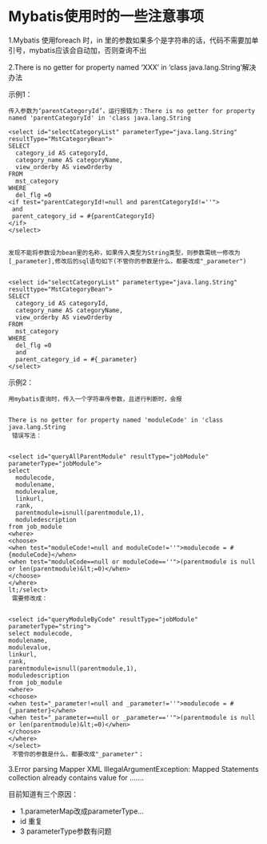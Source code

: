 # Mybatis使用时的一些注意事项

1.Mybatis 使用foreach 时，in 里的参数如果多个是字符串的话，代码不需要加单引号，mybatis应该会自动加，否则查询不出

2.There is no getter for property named ‘XXX’ in ‘class java.lang.String’解决办法

示例1：

```
传入参数为‘parentCategoryId’，运行报错为：There is no getter for property named 'parentCategoryId' in 'class java.lang.String

<select id="selectCategoryList" parameterType="java.lang.String" resultType="MstCategoryBean">
SELECT
  category_id AS categoryId,
  category_name AS categoryName,
  view_orderby AS viewOrderby
FROM
  mst_category
WHERE
  del_flg =0
<if test="parentCategoryId!=null and parentCategoryId!=''">
 and
 parent_category_id = #{parentCategoryId}
</if>
</select>


发现不能将参数设为bean里的名称，如果传入类型为String类型，则参数需统一修改为[_parameter],修改后的sql语句如下(不管你的参数是什么，都要改成"_parameter")


<select id="selectCategoryList" parametertype="java.lang.String" resulttype="MstCategoryBean">
SELECT
  category_id AS categoryId,
  category_name AS categoryName,
  view_orderby AS viewOrderby
FROM
  mst_category
WHERE
  del_flg =0
  and
  parent_category_id = #{_parameter}
</select>
```

示例2：

```
用mybatis查询时，传入一个字符串传参数，且进行判断时，会报


There is no getter for property named 'moduleCode' in 'class java.lang.String
 错误写法：


<select id="queryAllParentModule" resultType="jobModule" parameterType="jobModule">
select 
  modulecode,
  modulename,
  modulevalue,
  linkurl,
  rank,
  parentmodule=isnull(parentmodule,1),
  moduledescription
from job_module
<where>
<choose>
<when test="moduleCode!=null and moduleCode!=''">modulecode = #{moduleCode}</when>
<when test="moduleCode==null or moduleCode==''">(parentmodule is null or len(parentmodule)&lt;=0)</when>
</choose>
</where>
lt;/select>
 需要修改成：


<select id="queryModuleByCode" resultType="jobModule" parameterType="string">
select modulecode,
modulename,
modulevalue,
linkurl,
rank,
parentmodule=isnull(parentmodule,1),
moduledescription
from job_module
<where>
<choose>
<when test="_parameter!=null and _parameter!=''">modulecode = #{_parameter}</when>
<when test="_parameter==null or _parameter==''">(parentmodule is null or len(parentmodule)&lt;=0)</when>
</choose>
</where>
</select>
 不管你的参数是什么，都要改成"_parameter"；
```

3.Error parsing Mapper XML  IllegalArgumentException: Mapped Statements collection already contains value for .......

目前知道有三个原因：

* 1.parameterMap改成parameterType...
* id 重复
* 3 parameterType参数有问题



